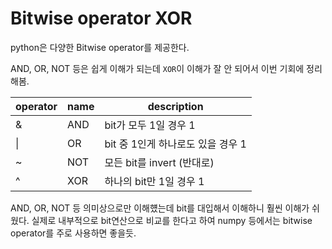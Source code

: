 # Bitwise operator XOR

python은 다양한 Bitwise operator를 제공한다.

AND, OR, NOT 등은 쉽게 이해가 되는데 `XOR`이 이해가 잘 안 되어서 이번 기회에 정리해봄.


| operator | name | description                           |
| -------- | ---- | ---------------------------------- |
| &        | AND  | bit가 모두 1일 경우 1                 |
| \|       | OR   | bit 중 1인게 하나로도 있을 경우 1     |
| ~        | NOT  | 모든 bit를 invert (반대로)            |
| ^        | XOR  | 하나의 bit만 1일 경우 1               |


AND, OR, NOT 등 의미상으로만 이해헀는데 bit를 대입해서 이해하니 훨씬 이해가 쉬웠다. 실제로 내부적으로 bit연산으로 비교를 한다고 하여 numpy 등에서는 bitwise operator를 주로 사용하면 좋을듯.
